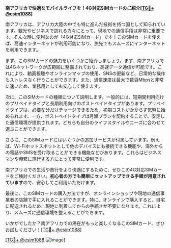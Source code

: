 **南アフリカで快適なモバイルライフを！4G対応SIMカードのご紹介[[TG💪+ @esim1088](https://t.me/s/esim1088)]**

南アフリカは、アフリカ大陸の中でも特に進んだ技術を持つ国として知られています。観光やビジネスで訪れる方々にとって、現地での通信手段は非常に重要です。そんな時に便利なのが「4G対応SIMカード」です！このSIMカードを使えば、高速インターネットが利用可能になり、旅先でもスムーズにインターネットを利用できます。

まず、このSIMカードの魅力をいくつかご紹介しましょう。まず、南アフリカでは4Gネットワークが広範囲に整備されており、高速データ通信が可能です。これにより、動画視聴やオンラインマップの使用、SNSの更新など、日常的な操作もストレスなく行うことができます。また、通信速度は最大で数百Mbpsと非常に速いため、業務用としても安心して使えます。

次に、このSIMカードの種類について説明します。一般的には、短期間利用向けのプリペイドタイプと長期利用向けのポストペイドタイプがあります。プリペイドタイプは、必要な分だけチャージできるため、初期コストがかからず気軽に始められます。一方、ポストペイドタイプは月額プランを契約することで、安定した通信環境が提供されます。どちらも自分のライフスタイルやニーズに合わせて選ぶことができます。

さらに、このSIMカードにはいくつかの追加サービスが付属しています。例えば、Wi-Fiホットスポットとして他のデバイスにも接続できる機能や、海外からの電話やSMSを受け取ることができる機能などがあります。これらはビジネスマンや頻繁に旅行する方にとって非常に便利です。

南アフリカでの生活や旅行をより快適にするために、ぜひこの4G対応SIMカードをご検討ください。**初心者の方でも簡単にセットアップできる手順が用意されています**ので、安心してご利用いただけます。

最後に、このSIMカードの購入方法ですが、オンラインショップや現地の通信事業者の店舗で手に入れることができます。特に、オンラインで購入すると、自宅に配送されるため、現地に到着してからの手続きが不要になります。これにより、スムーズに通信環境を整えることができます。

いかがでしたか？南アフリカでの滞在がもっと楽しくなるこのSIMカード、ぜひお試しください！[[TG💪+ @esim1088](https://t.me/s/esim1088)]

[[TG💪+ @esim1088](https://t.me/s/esim1088) ![Image](https://i.postimg.cc/Y0z9fWf4/image.png)]